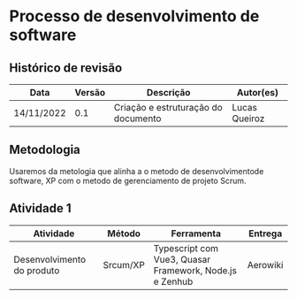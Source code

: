# Processo de desenvolvimento de software

## Histórico de revisão 

| Data       | Versão | Descrição                           | Autor(es)     |
| ---------- | ------ | ----------------------------------- | ------------- |
| 14/11/2022 | 0.1    | Criação e estruturação do documento | Lucas Queiroz |

## Metodologia
Usaremos da metologia que alinha a o metodo de desenvolvimentode software, XP com o metodo de gerenciamento de projeto Scrum. 


## Atividade 1

| Atividade                  | Método      | Ferramenta                                              | Entrega  |
| -------------------------- | ----------- | ------------------------------------------------------- | -------- |
| Desenvolvimento do produto | Srcum/XP    | Typescript com Vue3, Quasar Framework, Node.js e Zenhub | Aerowiki |

